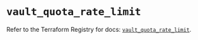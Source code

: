 # `vault_quota_rate_limit`

Refer to the Terraform Registry for docs: [`vault_quota_rate_limit`](https://registry.terraform.io/providers/hashicorp/vault/5.0.0/docs/resources/quota_rate_limit).
